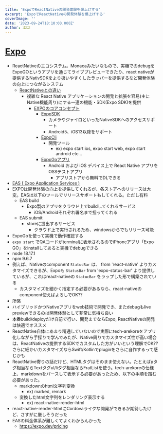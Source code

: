 ```yaml
---
title: 'ExpoでReactNativeの開発体験を爆上げする'
excerpt: 'ExpoでReactNativeの開発体験を爆上げする'
coverImage: ''
date: '2023-09-24T18:10:00.000Z'
author: 江口
---
```


# [Expo](https://expo.dev/)

- ReactNativeのエコシステム。Monacaみたいなもので、実機でのdebugをExpoGOというアプリを通じてライブプレビューできたり、react nativeが提供するNativSDKをより扱いやすくしたラッパーを提供するなど開発体験の向上につながるシステム
  - [ReactNativeとの違い](https://docs.expo.dev/faq/#what-is-the-difference-between-expo-and-react-native)
    - 複雑な React Native アプリケーションの開発と拡張を容易(主にNative機能周り)にする一連の機能・SDK(Expo SDK)を提供
      - [EXPOのコアコンセプト](https://docs.expo.dev/core-concepts/)
        - [ExpoSDK](https://docs.expo.dev/versions/latest/)
          - カメラやジャイロといったNativeSDKへのアクセスサポート
          - Android5、iOS13以降をサポート
        - [ExpoCli](https://docs.expo.dev/more/expo-cli/)
          - 開発ツール
            - ex) expo start ios, expo start web, expo start android etc...
        - [ExpoGoアプリ](https://docs.expo.dev/get-started/expo-go/)
          - Android および iOS デバイス上で React Native アプリをOSSテストアプリ
            - アプリストアから無料でDLできる
- [EAS ( Expo Application Services ) ](https://expo.dev/eas)
- EXPOは開発体験の向上を提供してくれるが、各ストアへのリリースは大変。EASは以下のツールでリリースサポートもしてくれる。ただし有料
  - EAS build
    - Expo製のアプリをクラウド上でbuildしてくれるサービス
      - iOS/Androidそれぞれ署名まで担ってくれる
  - EAS submit
    - storeに提出するサービス
      - クラウド上で実行されるため、windowsからでもリリース可能
- ExpoGoを使って実機で動作確認する
-  `expo start` でQAコードがterminalに表示されるのでiPhoneアプリ「Expo GO」をinstallしてあると実機でdebugできる
  - node 18.17.1
  - npm 9.6.7
- 例えば、Nativeのcomponent `StatusBar` は、 from 'react-native' よりカスタマイズできるが、Expoも `StatusBar` from 'expo-status-bar' より提供しているが、これはreact-nativeの `StatucBar` をラップした形で構築されている
  - カスタマイズを細かく指定する必要があるなら、react-nativeのcomponent使えばよろしでOK??
- 所感
- ハイブリッドかつNativeアプリをweb技術で開発でき、またdebugもlive previewできるのは開発体験として非常に気持ち良い
- 本番build/deployだけ自前で行い、開発までならExpo, ReactNativeの開発は快適でオススメ
- ReactNative自体にあまり精通していないので実際にtech-arekoreをアプリ化しながら手探りで学んでみたが、Native周りでカスタマイズ性が高い場合は、ReactNativeの提供するSDKでカスタムした方がいいという理解でOK??さらに細かいカスタマイズならSwift/Kotlinでpluginをさらに自作するって感じかも
- ReactNative寄りの話だけど、HTMLタグはそのまま使えない。たとえばpタグ相当ならTextタグul/liタグ相当ならFratListを使う。tech-arekoreの仕様上、markdownをパースして表示する必要があったため、以下の手順を踏む必要があった。
  - markdownのhtml文字列変換
    - ex) marked, remark
  - 変換したhtml文字列をレンダリング表示する
    - ex) react-native-render-html
- react-native-render-htmlにCordovaライクな開発ができるか期待したけど、さすがに厳しそうだった
- EASの料金体系が難しくてよくわからんかった
  - https://expo.dev/pricing
